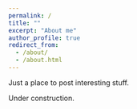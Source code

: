 ```yaml
---
permalink: /
title: ""
excerpt: "About me"
author_profile: true
redirect_from: 
  - /about/
  - /about.html
---
```


Just a place to post interesting stuff.

Under construction.